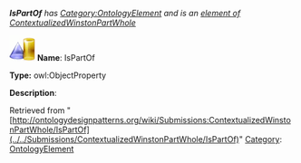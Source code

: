 ___IsPartOf__ has [Category:OntologyElement](../../Category/OntologyElement "Category:OntologyElement") and is an [element of](../../Property/ElementOf "Property:ElementOf") [ContextualizedWinstonPartWhole](../../Submissions/ContextualizedWinstonPartWhole "Submissions:ContextualizedWinstonPartWhole")_


  




[![ObjectProperty](../../images/thumb/c/c3/ObjectProperty.gif/45px-ObjectProperty.gif)](../../Image/ObjectProperty.gif "ObjectProperty")
__Name__: IsPartOf 


__Type:__ owl:ObjectProperty 


__Description__: 





Retrieved from "[http://ontologydesignpatterns.org/wiki/Submissions:ContextualizedWinstonPartWhole/IsPartOf](../../Submissions/ContextualizedWinstonPartWhole/IsPartOf)"
 [Category](http://ontologydesignpatterns.org/wiki/Special:Categories "Special:Categories"): [OntologyElement](../../Category/OntologyElement "Category:OntologyElement")